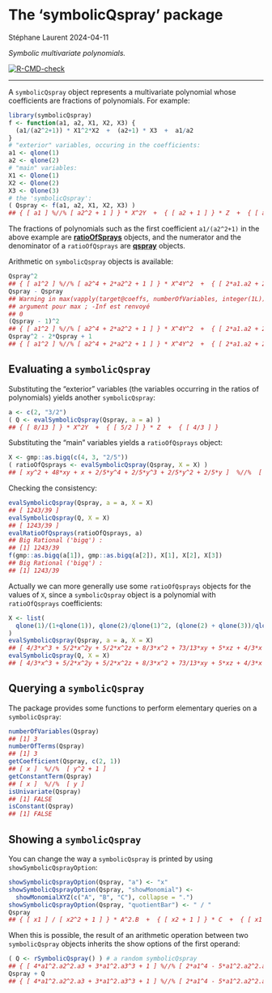The ‘symbolicQspray’ package
================
Stéphane Laurent
2024-04-11

*Symbolic multivariate polynomials.*

<!-- badges: start -->

[![R-CMD-check](https://github.com/stla/symbolicQspray/actions/workflows/R-CMD-check.yaml/badge.svg)](https://github.com/stla/symbolicQspray/actions/workflows/R-CMD-check.yaml)
<!-- badges: end -->

------------------------------------------------------------------------

A `symbolicQspray` object represents a multivariate polynomial whose
coefficients are fractions of polynomials. For example:

``` r
library(symbolicQspray)
f <- function(a1, a2, X1, X2, X3) {
  (a1/(a2^2+1)) * X1^2*X2  +  (a2+1) * X3  +  a1/a2
}
# "exterior" variables, occuring in the coefficients:
a1 <- qlone(1)
a2 <- qlone(2)
# "main" variables:
X1 <- Qlone(1)
X2 <- Qlone(2)
X3 <- Qlone(3)
# the 'symbolicQspray':
( Qspray <- f(a1, a2, X1, X2, X3) )
## { [ a1 ] %//% [ a2^2 + 1 ] } * X^2Y  +  { [ a2 + 1 ] } * Z  +  { [ a1 ] %//% [ a2 ] }
```

The fractions of polynomials such as the first coefficient `a1/(a2^2+1)`
in the above example are
[**ratioOfSprays**](https://github.com/stla/ratioOfQsprays) objects, and
the numerator and the denominator of a `ratioOfQsprays` are
[**qspray**](https://github.com/stla/qspray) objects.

Arithmetic on `symbolicQspray` objects is available:

``` r
Qspray^2
## { [ a1^2 ] %//% [ a2^4 + 2*a2^2 + 1 ] } * X^4Y^2  +  { [ 2*a1.a2 + 2*a1 ] %//% [ a2^2 + 1 ] } * X^2YZ  +  { [ 2*a1^2 ] %//% [ a2^3 + a2 ] } * X^2Y  +  { [ a2^2 + 2*a2 + 1 ] } * Z^2  +  { [ 2*a1.a2 + 2*a1 ] %//% [ a2 ] } * Z  +  { [ a1^2 ] %//% [ a2^2 ] }
Qspray - Qspray
## Warning in max(vapply(target@coeffs, numberOfVariables, integer(1L))): aucun
## argument pour max ; -Inf est renvoyé
## 0
(Qspray - 1)^2
## { [ a1^2 ] %//% [ a2^4 + 2*a2^2 + 1 ] } * X^4Y^2  +  { [ 2*a1.a2 + 2*a1 ] %//% [ a2^2 + 1 ] } * X^2YZ  +  { [ 2*a1^2 - 2*a1.a2 ] %//% [ a2^3 + a2 ] } * X^2Y  +  { [ a2^2 + 2*a2 + 1 ] } * Z^2  +  { [ 2*a1.a2 + 2*a1 - 2*a2^2 - 2*a2 ] %//% [ a2 ] } * Z  +  { [ a1^2 - 2*a1.a2 + a2^2 ] %//% [ a2^2 ] }
Qspray^2 - 2*Qspray + 1
## { [ a1^2 ] %//% [ a2^4 + 2*a2^2 + 1 ] } * X^4Y^2  +  { [ 2*a1.a2 + 2*a1 ] %//% [ a2^2 + 1 ] } * X^2YZ  +  { [ 2*a1^2 - 2*a1.a2 ] %//% [ a2^3 + a2 ] } * X^2Y  +  { [ a2^2 + 2*a2 + 1 ] } * Z^2  +  { [ 2*a1.a2 + 2*a1 - 2*a2^2 - 2*a2 ] %//% [ a2 ] } * Z  +  { [ a1^2 - 2*a1.a2 + a2^2 ] %//% [ a2^2 ] }
```

## Evaluating a `symbolicQspray`

Substituting the “exterior” variables (the variables occurring in the
ratios of polynomials) yields another `symbolicQspray`:

``` r
a <- c(2, "3/2")
( Q <- evalSymbolicQspray(Qspray, a = a) )
## { [ 8/13 ] } * X^2Y  +  { [ 5/2 ] } * Z  +  { [ 4/3 ] }
```

Substituting the “main” variables yields a `ratioOfQsprays` object:

``` r
X <- gmp::as.bigq(c(4, 3, "2/5"))
( ratioOfQsprays <- evalSymbolicQspray(Qspray, X = X) )
## [ xy^2 + 48*xy + x + 2/5*y^4 + 2/5*y^3 + 2/5*y^2 + 2/5*y ]  %//%  [ y^3 + y ]
```

Checking the consistency:

``` r
evalSymbolicQspray(Qspray, a = a, X = X)
## [ 1243/39 ]
evalSymbolicQspray(Q, X = X)
## [ 1243/39 ]
evalRatioOfQsprays(ratioOfQsprays, a)
## Big Rational ('bigq') :
## [1] 1243/39
f(gmp::as.bigq(a[1]), gmp::as.bigq(a[2]), X[1], X[2], X[3])
## Big Rational ('bigq') :
## [1] 1243/39
```

Actually we can more generally use some `ratioOfQsprays` objects for the
values of `X`, since a `symbolicQspray` object is a polynomial with
`ratioOfQsprays` coefficients:

``` r
X <- list(
  qlone(1)/(1+qlone(1)), qlone(2)/qlone(1)^2, (qlone(2) + qlone(3))/qlone(1)
)
evalSymbolicQspray(Qspray, a = a, X = X)
## [ 4/3*x^3 + 5/2*x^2y + 5/2*x^2z + 8/3*x^2 + 73/13*xy + 5*xz + 4/3*x + 5/2*y + 5/2*z ]  %//%  [ x^3 + 2*x^2 + x ]
evalSymbolicQspray(Q, X = X)
## [ 4/3*x^3 + 5/2*x^2y + 5/2*x^2z + 8/3*x^2 + 73/13*xy + 5*xz + 4/3*x + 5/2*y + 5/2*z ]  %//%  [ x^3 + 2*x^2 + x ]
```

## Querying a `symbolicQspray`

The package provides some functions to perform elementary queries on a
`symbolicQspray`:

``` r
numberOfVariables(Qspray)
## [1] 3
numberOfTerms(Qspray)
## [1] 3
getCoefficient(Qspray, c(2, 1))
## [ x ]  %//%  [ y^2 + 1 ]
getConstantTerm(Qspray)
## [ x ]  %//%  [ y ]
isUnivariate(Qspray)
## [1] FALSE
isConstant(Qspray)
## [1] FALSE
```

## Showing a `symbolicQspray`

You can change the way a `symbolicQspray` is printed by using
`showSymbolicQsprayOption`:

``` r
showSymbolicQsprayOption(Qspray, "a") <- "x"
showSymbolicQsprayOption(Qspray, "showMonomial") <- 
  showMonomialXYZ(c("A", "B", "C"), collapse = ".")
showSymbolicQsprayOption(Qspray, "quotientBar") <- " / "
Qspray
## { [ x1 ] / [ x2^2 + 1 ] } * A^2.B  +  { [ x2 + 1 ] } * C  +  { [ x1 ] / [ x2 ] }
```

When this is possible, the result of an arithmetic operation between two
`symbolicQspray` objects inherits the show options of the first operand:

``` r
( Q <- rSymbolicQspray() ) # a random symbolicQspray
## { [ 4*a1^2.a2^2.a3 + 3*a1^2.a3^3 + 1 ] %//% [ 2*a1^4 - 5*a1^2.a2^2.a3^3 - a2.a3^2 ] } * X^4Z^3  +  { [ -5*a1 ] %//% [ -a1^3.a2.a3^3 - 3*a2^4 + 3 ] } * X
Qspray + Q
## { [ 4*a1^2.a2^2.a3 + 3*a1^2.a3^3 + 1 ] %//% [ 2*a1^4 - 5*a1^2.a2^2.a3^3 - a2.a3^2 ] } * X^4Z^3  +  { [ a1 ] %//% [ a2^2 + 1 ] } * X^2Y  +  { [ -5*a1 ] %//% [ -a1^3.a2.a3^3 - 3*a2^4 + 3 ] } * X  +  { [ a2 + 1 ] } * Z  +  { [ a1 ] %//% [ a2 ] }
```
